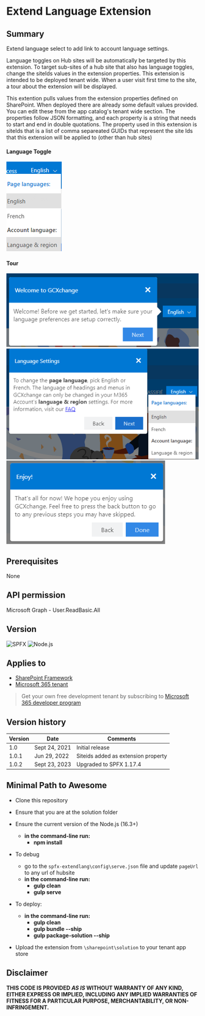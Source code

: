 # Extend Language Extension

## Summary

Extend language select to add link to account language settings.

Language toggles on Hub sites will be automatically be targeted by this extension. To target sub-sites of a hub site that also has language toggles, change the siteIds values in the extension properties. This extension is intended to be deployed tenant wide. When a user visit first time to the site, a tour about the extension will be displayed.

This extention pulls values from the extension properties defined on SharePoint. When deployed there are already some default values provided. You can edit these from the app catalog's tenant wide section. The properties follow JSON formatting, and each property is a string that needs to start and end in double quotations. The property used in this extension is siteIds that is a list of comma separeated GUIDs that represent the site Ids that this extension will be applied to (other than hub sites)

#### Language Toggle
![Language Toggle Preview](sharepoint/assets/lang-ext.png)
#### Tour
![Preview of Tour](sharepoint/assets/lng-ext-tour1.png)
![Preview of Tour](sharepoint/assets/lng-ext-tour2.png)
![Preview of Tour](sharepoint/assets/lng-ext-tour3.png)

## Prerequisites
None
## API permission
Microsoft Graph - User.ReadBasic.All
## Version 
![SPFX](https://img.shields.io/badge/SPFX-1.17.4-green.svg)
![Node.js](https://img.shields.io/badge/Node.js-v16.3+-green.svg)

## Applies to

- [SharePoint Framework](https://aka.ms/spfx)
- [Microsoft 365 tenant](https://docs.microsoft.com/en-us/sharepoint/dev/spfx/set-up-your-developer-tenant)

> Get your own free development tenant by subscribing to [Microsoft 365 developer program](http://aka.ms/o365devprogram)

## Version history

Version|Date|Comments
-------|----|--------
1.0|Sept 24, 2021|Initial release
1.0.1  | Jun 29, 2022 | Siteids added as extension property
1.0.2  | Sept 23, 2023 | Upgraded to SPFX 1.17.4

## Minimal Path to Awesome
- Clone this repository
- Ensure that you are at the solution folder
- Ensure the current version of the Node.js (16.3+)
  - **in the command-line run:**
    - **npm install**
- To debug
  - go to the `spfx-extendlang\config\serve.json` file and update `pageUrl` to any url of hubsite
  - **in the command-line run:**
    - **gulp clean**
    - **gulp serve**
- To deploy: 
  - **in the command-line run:**
    - **gulp clean**
    - **gulp bundle --ship**
    - **gulp package-solution --ship**

- Upload the extension from `\sharepoint\solution` to your tenant app store

## Disclaimer

**THIS CODE IS PROVIDED *AS IS* WITHOUT WARRANTY OF ANY KIND, EITHER EXPRESS OR IMPLIED, INCLUDING ANY IMPLIED WARRANTIES OF FITNESS FOR A PARTICULAR PURPOSE, MERCHANTABILITY, OR NON-INFRINGEMENT.**